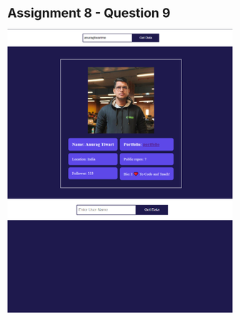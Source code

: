 # Assignment 8 - Question 9

![Screenshot](./Screenshot%201.png)
![Screenshot](./Screenshot%202.png)
